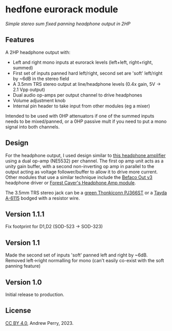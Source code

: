 # hedfone eurorack module

_Simple stereo sum fixed panning headphone output in 2HP_

## Features

A 2HP headphone output with:

- Left and right mono inputs at eurorack levels (left+left, right+right, summed)
- First set of inputs panned hard left/right, second set are 'soft' left/right by ~6dB in the stereo field
- A 3.5mm TRS stereo output at line/headphone levels (0.4x gain, 5V -> 2.1 Vpp output)
- Dual audio op-amps per output channel to drive headphones
- Volume adjustment knob
- Internal pin header to take input from other modules (eg a mixer)

Intended to be used with 0HP attenuators if one of the summed inputs needs to be mixed/panned, or a 0HP passive mult if you need to put a mono signal into both channels.

## Design

For the headphone output, I used design similar to [this headphone amplifier](http://www.redcircuits.com/Page155.htm) using a dual op-amp (NE5532) per channel. The first op amp unit acts as a unity gain buffer, with a second non-inverting op amp in parallel to the output acting as voltage follower/buffer to allow it to drive more current. Other modules that use a similar technique include the [Befaco Out v3](https://www.befaco.org/out-v3/) headphone driver or [Forest Caver's Headphone Amp module](https://github.com/forestcaver/Analog-Voice/tree/master/AJH_Headphone_Amp).

The 3.5mm TRS stereo jack can be a [green Thonkiconn PJ366ST](https://www.thonk.co.uk/shop/green-stereo-thonkiconn-jacks-pj366st-x1/) or a [Tayda A-6115](https://www.taydaelectronics.com/3-5mm-stereo-enclosed-socket.html) bodged with a resistor wire.

## Version 1.1.1

Fix footprint for D1,D2 (SOD-523 -> SOD-323)

## Version 1.1

Made the second set of inputs 'soft' panned left and right by ~6dB.
Removed left->right normalling for mono (can't easily co-exist with the soft panning feature)

## Version 1.0

Initial release to production.

## License

[CC BY 4.0](https://creativecommons.org/licenses/by/4.0/), Andrew Perry, 2023.